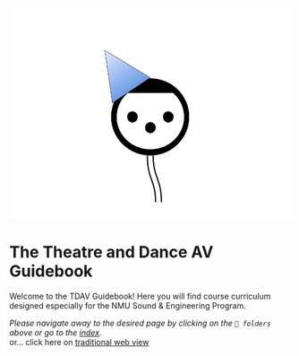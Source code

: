 ![Alt_text](assets/xlr_icon.png)

# The Theatre and Dance AV Guidebook
Welcome to the TDAV Guidebook! Here you will find course curriculum designed especially for the NMU Sound & Engineering Program.

*Please navigate away to the desired page by clicking on the `📁 folders` above or go to the [index](index.md).*
<br>
or... click here on [traditional web view](https://nmutdav.github.io/guidebook/)